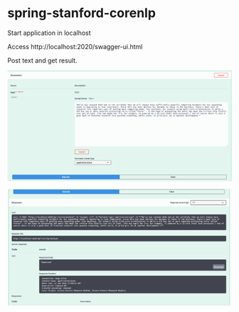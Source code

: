 # spring-stanford-corenlp

Start application in localhost

Access http://localhost:2020/swagger-ui.html

Post text and get result.


![Add text](img/01.png)

![Get Result](img/02.png)
